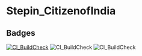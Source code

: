 # Stepin_CitizenofIndia


## Badges
[![CI_BuildCheck](https://github.com/manojhunasimarad/Stepin_electorate/actions/workflows/main.yml/badge.svg)](https://github.com/manojhunasimarad/Stepin_electorate/actions/workflows/main.yml)
![CI_BuildCheck](https://www.code-inspector.com/project/27992/score/svg)
![CI_BuildCheck](https://www.code-inspector.com/project/27992/status/svg)
